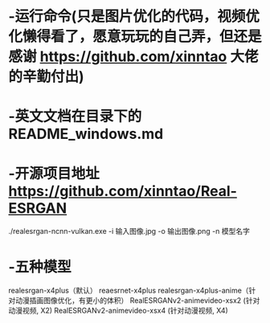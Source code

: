 # -运行命令(只是图片优化的代码，视频优化懒得看了，愿意玩玩的自己弄，但还是感谢 https://github.com/xinntao 大佬的辛勤付出)
# -英文文档在目录下的 README_windows.md
# -开源项目地址 https://github.com/xinntao/Real-ESRGAN
./realesrgan-ncnn-vulkan.exe -i 输入图像.jpg -o 输出图像.png -n 模型名字

# -五种模型
realesrgan-x4plus（默认）
reaesrnet-x4plus
realesrgan-x4plus-anime（针对动漫插画图像优化，有更小的体积）
RealESRGANv2-animevideo-xsx2 (针对动漫视频, X2)
RealESRGANv2-animevideo-xsx4 (针对动漫视频, X4)
